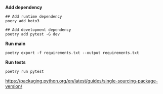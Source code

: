 



**Add dependency**
```shell
## Add runtime dependency
poery add boto3

## Add development dependency
poetry add pytest -G dev
```

**Run main**
```shell
poetry export -f requirements.txt --output requirements.txt
```
**Run tests**
```shell
poetry run pytest
```

https://packaging.python.org/en/latest/guides/single-sourcing-package-version/